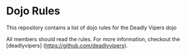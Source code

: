 Dojo Rules
==========

This repository contains a list of dojo rules for the Deadly Vipers dojo

All members should read the rules.
For more information, checkout the [deadlyvipers] (https://github.com/deadlyvipers).
